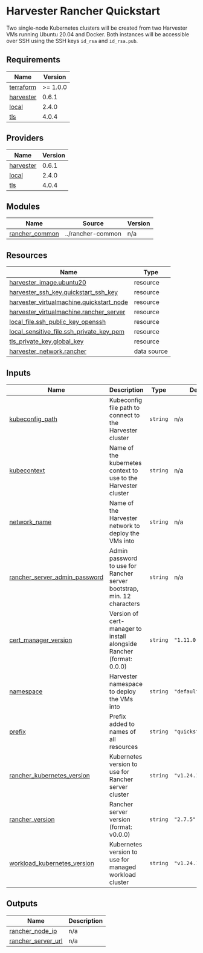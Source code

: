 # Harvester Rancher Quickstart

Two single-node Kubernetes clusters will be created from two Harvester VMs running Ubuntu 20.04 and Docker.
Both instances will be accessible over SSH using the SSH keys `id_rsa` and `id_rsa.pub`.

<!-- BEGIN_TF_DOCS -->
## Requirements

| Name | Version |
|------|---------|
| <a name="requirement_terraform"></a> [terraform](#requirement\_terraform) | >= 1.0.0 |
| <a name="requirement_harvester"></a> [harvester](#requirement\_harvester) | 0.6.1 |
| <a name="requirement_local"></a> [local](#requirement\_local) | 2.4.0 |
| <a name="requirement_tls"></a> [tls](#requirement\_tls) | 4.0.4 |

## Providers

| Name | Version |
|------|---------|
| <a name="provider_harvester"></a> [harvester](#provider\_harvester) | 0.6.1 |
| <a name="provider_local"></a> [local](#provider\_local) | 2.4.0 |
| <a name="provider_tls"></a> [tls](#provider\_tls) | 4.0.4 |

## Modules

| Name | Source | Version |
|------|--------|---------|
| <a name="module_rancher_common"></a> [rancher\_common](#module\_rancher\_common) | ../rancher-common | n/a |

## Resources

| Name | Type |
|------|------|
| [harvester_image.ubuntu20](https://registry.terraform.io/providers/harvester/harvester/0.6.1/docs/resources/image) | resource |
| [harvester_ssh_key.quickstart_ssh_key](https://registry.terraform.io/providers/harvester/harvester/0.6.1/docs/resources/ssh_key) | resource |
| [harvester_virtualmachine.quickstart_node](https://registry.terraform.io/providers/harvester/harvester/0.6.1/docs/resources/virtualmachine) | resource |
| [harvester_virtualmachine.rancher_server](https://registry.terraform.io/providers/harvester/harvester/0.6.1/docs/resources/virtualmachine) | resource |
| [local_file.ssh_public_key_openssh](https://registry.terraform.io/providers/hashicorp/local/2.4.0/docs/resources/file) | resource |
| [local_sensitive_file.ssh_private_key_pem](https://registry.terraform.io/providers/hashicorp/local/2.4.0/docs/resources/sensitive_file) | resource |
| [tls_private_key.global_key](https://registry.terraform.io/providers/hashicorp/tls/4.0.4/docs/resources/private_key) | resource |
| [harvester_network.rancher](https://registry.terraform.io/providers/harvester/harvester/0.6.1/docs/data-sources/network) | data source |

## Inputs

| Name | Description | Type | Default | Required |
|------|-------------|------|---------|:--------:|
| <a name="input_kubeconfig_path"></a> [kubeconfig\_path](#input\_kubeconfig\_path) | Kubeconfig file path to connect to the Harvester cluster | `string` | n/a | yes |
| <a name="input_kubecontext"></a> [kubecontext](#input\_kubecontext) | Name of the kubernetes context to use to the Harvester cluster | `string` | n/a | yes |
| <a name="input_network_name"></a> [network\_name](#input\_network\_name) | Name of the Harvester network to deploy the VMs into | `string` | n/a | yes |
| <a name="input_rancher_server_admin_password"></a> [rancher\_server\_admin\_password](#input\_rancher\_server\_admin\_password) | Admin password to use for Rancher server bootstrap, min. 12 characters | `string` | n/a | yes |
| <a name="input_cert_manager_version"></a> [cert\_manager\_version](#input\_cert\_manager\_version) | Version of cert-manager to install alongside Rancher (format: 0.0.0) | `string` | `"1.11.0"` | no |
| <a name="input_namespace"></a> [namespace](#input\_namespace) | Harvester namespace to deploy the VMs into | `string` | `"default"` | no |
| <a name="input_prefix"></a> [prefix](#input\_prefix) | Prefix added to names of all resources | `string` | `"quickstart"` | no |
| <a name="input_rancher_kubernetes_version"></a> [rancher\_kubernetes\_version](#input\_rancher\_kubernetes\_version) | Kubernetes version to use for Rancher server cluster | `string` | `"v1.24.14+k3s1"` | no |
| <a name="input_rancher_version"></a> [rancher\_version](#input\_rancher\_version) | Rancher server version (format: v0.0.0) | `string` | `"2.7.5"` | no |
| <a name="input_workload_kubernetes_version"></a> [workload\_kubernetes\_version](#input\_workload\_kubernetes\_version) | Kubernetes version to use for managed workload cluster | `string` | `"v1.24.14+rke2r1"` | no |

## Outputs

| Name | Description |
|------|-------------|
| <a name="output_rancher_node_ip"></a> [rancher\_node\_ip](#output\_rancher\_node\_ip) | n/a |
| <a name="output_rancher_server_url"></a> [rancher\_server\_url](#output\_rancher\_server\_url) | n/a |
<!-- END_TF_DOCS -->
